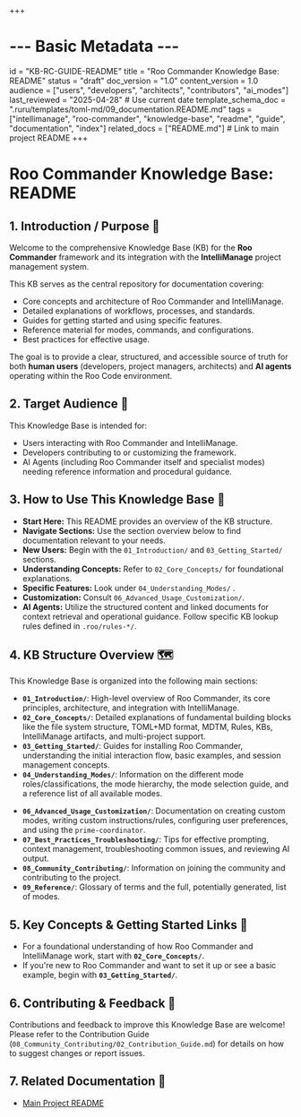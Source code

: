 +++
# --- Basic Metadata ---
id = "KB-RC-GUIDE-README"
title = "Roo Commander Knowledge Base: README"
status = "draft"
doc_version = "1.0"
content_version = 1.0
audience = ["users", "developers", "architects", "contributors", "ai_modes"]
last_reviewed = "2025-04-28" # Use current date
template_schema_doc = ".ruru/templates/toml-md/09_documentation.README.md"
tags = ["intellimanage", "roo-commander", "knowledge-base", "readme", "guide", "documentation", "index"]
related_docs = ["README.md"] # Link to main project README
+++

# Roo Commander Knowledge Base: README

## 1. Introduction / Purpose 🎯

Welcome to the comprehensive Knowledge Base (KB) for the **Roo Commander** framework and its integration with the **IntelliManage** project management system.

This KB serves as the central repository for documentation covering:
*   Core concepts and architecture of Roo Commander and IntelliManage.
*   Detailed explanations of workflows, processes, and standards.
*   Guides for getting started and using specific features.
*   Reference material for modes, commands, and configurations.
*   Best practices for effective usage.

The goal is to provide a clear, structured, and accessible source of truth for both **human users** (developers, project managers, architects) and **AI agents** operating within the Roo Code environment.

## 2. Target Audience 👥

This Knowledge Base is intended for:
*   Users interacting with Roo Commander and IntelliManage.
*   Developers contributing to or customizing the framework.
*   AI Agents (including Roo Commander itself and specialist modes) needing reference information and procedural guidance.

## 3. How to Use This Knowledge Base 🧭

*   **Start Here:** This README provides an overview of the KB structure.
*   **Navigate Sections:** Use the section overview below to find documentation relevant to your needs.
*   **New Users:** Begin with the `01_Introduction/` and `03_Getting_Started/` sections.
*   **Understanding Concepts:** Refer to `02_Core_Concepts/` for foundational explanations.
*   **Specific Features:** Look under `04_Understanding_Modes/` <!-- or `05_Using_IntelliManage_Features/` -->.
*   **Customization:** Consult `06_Advanced_Usage_Customization/`.
*   **AI Agents:** Utilize the structured content and linked documents for context retrieval and operational guidance. Follow specific KB lookup rules defined in `.roo/rules-*/`.

## 4. KB Structure Overview 🗺️

This Knowledge Base is organized into the following main sections:

*   **`01_Introduction/`**: High-level overview of Roo Commander, its core principles, architecture, and integration with IntelliManage.
*   **`02_Core_Concepts/`**: Detailed explanations of fundamental building blocks like the file system structure, TOML+MD format, MDTM, Rules, KBs, IntelliManage artifacts, and multi-project support.
*   **`03_Getting_Started/`**: Guides for installing Roo Commander, understanding the initial interaction flow, basic examples, and session management concepts.
*   **`04_Understanding_Modes/`**: Information on the different mode roles/classifications, the mode hierarchy, the mode selection guide, and a reference list of all available modes.
<!-- *   **`05_Using_IntelliManage_Features/`**: Practical guides on using IntelliManage commands (`!pm ...`) for creating/managing artifacts, working with different methodologies, linking items, reporting, and GitHub integration. -->
*   **`06_Advanced_Usage_Customization/`**: Documentation on creating custom modes, writing custom instructions/rules, configuring user preferences, and using the `prime-coordinator`.
*   **`07_Best_Practices_Troubleshooting/`**: Tips for effective prompting, context management, troubleshooting common issues, and reviewing AI output.
*   **`08_Community_Contributing/`**: Information on joining the community and contributing to the project.
*   **`09_Reference/`**: Glossary of terms and the full, potentially generated, list of modes.

## 5. Key Concepts & Getting Started Links 🚀

*   For a foundational understanding of how Roo Commander and IntelliManage work, start with **`02_Core_Concepts/`**.
*   If you're new to Roo Commander and want to set it up or see a basic example, begin with **`03_Getting_Started/`**.

## 6. Contributing & Feedback 🤝

Contributions and feedback to improve this Knowledge Base are welcome! Please refer to the Contribution Guide (`08_Community_Contributing/02_Contribution_Guide.md`) for details on how to suggest changes or report issues.

## 7. Related Documentation 🔗

*   [Main Project README](.ruru/docs/guides/README.md)
